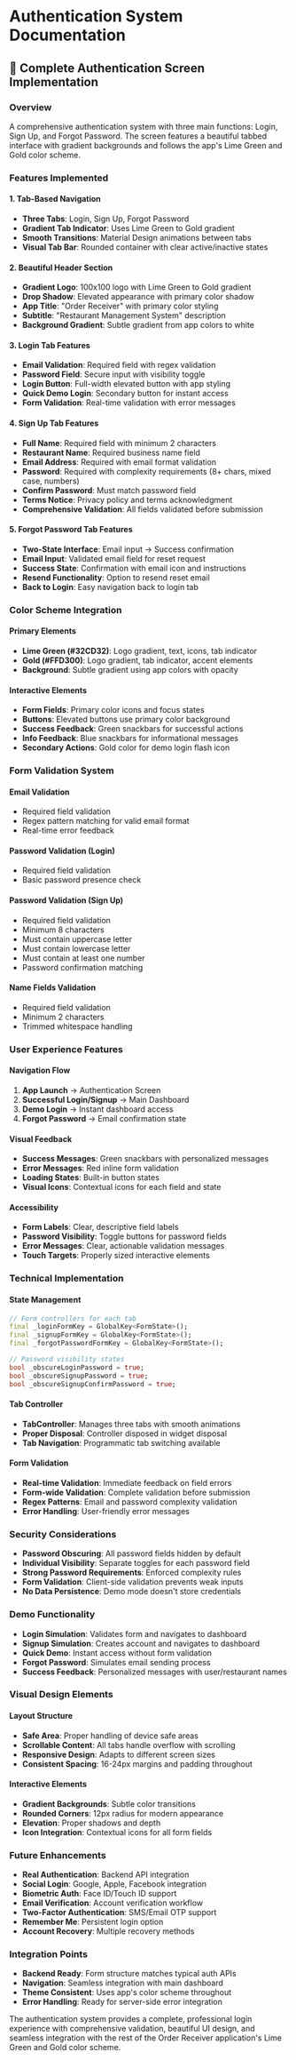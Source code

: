 # Authentication System Documentation

## 🔐 Complete Authentication Screen Implementation

### **Overview**
A comprehensive authentication system with three main functions: Login, Sign Up, and Forgot Password. The screen features a beautiful tabbed interface with gradient backgrounds and follows the app's Lime Green and Gold color scheme.

### **Features Implemented**

#### **1. Tab-Based Navigation**
- **Three Tabs**: Login, Sign Up, Forgot Password
- **Gradient Tab Indicator**: Uses Lime Green to Gold gradient
- **Smooth Transitions**: Material Design animations between tabs
- **Visual Tab Bar**: Rounded container with clear active/inactive states

#### **2. Beautiful Header Section**
- **Gradient Logo**: 100x100 logo with Lime Green to Gold gradient
- **Drop Shadow**: Elevated appearance with primary color shadow
- **App Title**: "Order Receiver" with primary color styling
- **Subtitle**: "Restaurant Management System" description
- **Background Gradient**: Subtle gradient from app colors to white

#### **3. Login Tab Features**
- **Email Validation**: Required field with regex validation
- **Password Field**: Secure input with visibility toggle
- **Login Button**: Full-width elevated button with app styling
- **Quick Demo Login**: Secondary button for instant access
- **Form Validation**: Real-time validation with error messages

#### **4. Sign Up Tab Features**
- **Full Name**: Required field with minimum 2 characters
- **Restaurant Name**: Required business name field
- **Email Address**: Required with email format validation
- **Password**: Required with complexity requirements (8+ chars, mixed case, numbers)
- **Confirm Password**: Must match password field
- **Terms Notice**: Privacy policy and terms acknowledgment
- **Comprehensive Validation**: All fields validated before submission

#### **5. Forgot Password Tab Features**
- **Two-State Interface**: Email input → Success confirmation
- **Email Input**: Validated email field for reset request
- **Success State**: Confirmation with email icon and instructions
- **Resend Functionality**: Option to resend reset email
- **Back to Login**: Easy navigation back to login tab

### **Color Scheme Integration**

#### **Primary Elements**
- **Lime Green (#32CD32)**: Logo gradient, text, icons, tab indicator
- **Gold (#FFD300)**: Logo gradient, tab indicator, accent elements
- **Background**: Subtle gradient using app colors with opacity

#### **Interactive Elements**
- **Form Fields**: Primary color icons and focus states
- **Buttons**: Elevated buttons use primary color background
- **Success Feedback**: Green snackbars for successful actions
- **Info Feedback**: Blue snackbars for informational messages
- **Secondary Actions**: Gold color for demo login flash icon

### **Form Validation System**

#### **Email Validation**
- Required field validation
- Regex pattern matching for valid email format
- Real-time error feedback

#### **Password Validation (Login)**
- Required field validation
- Basic password presence check

#### **Password Validation (Sign Up)**
- Required field validation
- Minimum 8 characters
- Must contain uppercase letter
- Must contain lowercase letter
- Must contain at least one number
- Password confirmation matching

#### **Name Fields Validation**
- Required field validation
- Minimum 2 characters
- Trimmed whitespace handling

### **User Experience Features**

#### **Navigation Flow**
1. **App Launch** → Authentication Screen
2. **Successful Login/Signup** → Main Dashboard
3. **Demo Login** → Instant dashboard access
4. **Forgot Password** → Email confirmation state

#### **Visual Feedback**
- **Success Messages**: Green snackbars with personalized messages
- **Error Messages**: Red inline form validation
- **Loading States**: Built-in button states
- **Visual Icons**: Contextual icons for each field and state

#### **Accessibility**
- **Form Labels**: Clear, descriptive field labels
- **Password Visibility**: Toggle buttons for password fields
- **Error Messages**: Clear, actionable validation messages
- **Touch Targets**: Properly sized interactive elements

### **Technical Implementation**

#### **State Management**
```dart
// Form controllers for each tab
final _loginFormKey = GlobalKey<FormState>();
final _signupFormKey = GlobalKey<FormState>();
final _forgotPasswordFormKey = GlobalKey<FormState>();

// Password visibility states
bool _obscureLoginPassword = true;
bool _obscureSignupPassword = true;
bool _obscureSignupConfirmPassword = true;
```

#### **Tab Controller**
- **TabController**: Manages three tabs with smooth animations
- **Proper Disposal**: Controller disposed in widget disposal
- **Tab Navigation**: Programmatic tab switching available

#### **Form Validation**
- **Real-time Validation**: Immediate feedback on field errors
- **Form-wide Validation**: Complete validation before submission
- **Regex Patterns**: Email and password complexity validation
- **Error Handling**: User-friendly error messages

### **Security Considerations**
- **Password Obscuring**: All password fields hidden by default
- **Individual Visibility**: Separate toggles for each password field
- **Strong Password Requirements**: Enforced complexity rules
- **Form Validation**: Client-side validation prevents weak inputs
- **No Data Persistence**: Demo mode doesn't store credentials

### **Demo Functionality**
- **Login Simulation**: Validates form and navigates to dashboard
- **Signup Simulation**: Creates account and navigates to dashboard
- **Quick Demo**: Instant access without form validation
- **Forgot Password**: Simulates email sending process
- **Success Feedback**: Personalized messages with user/restaurant names

### **Visual Design Elements**

#### **Layout Structure**
- **Safe Area**: Proper handling of device safe areas
- **Scrollable Content**: All tabs handle overflow with scrolling
- **Responsive Design**: Adapts to different screen sizes
- **Consistent Spacing**: 16-24px margins and padding throughout

#### **Interactive Elements**
- **Gradient Backgrounds**: Subtle color transitions
- **Rounded Corners**: 12px radius for modern appearance
- **Elevation**: Proper shadows and depth
- **Icon Integration**: Contextual icons for all form fields

### **Future Enhancements**
- **Real Authentication**: Backend API integration
- **Social Login**: Google, Apple, Facebook integration
- **Biometric Auth**: Face ID/Touch ID support
- **Email Verification**: Account verification workflow
- **Two-Factor Authentication**: SMS/Email OTP support
- **Remember Me**: Persistent login option
- **Account Recovery**: Multiple recovery methods

### **Integration Points**
- **Backend Ready**: Form structure matches typical auth APIs
- **Navigation**: Seamless integration with main dashboard
- **Theme Consistent**: Uses app's color scheme throughout
- **Error Handling**: Ready for server-side error integration

The authentication system provides a complete, professional login experience with comprehensive validation, beautiful UI design, and seamless integration with the rest of the Order Receiver application's Lime Green and Gold color scheme.
